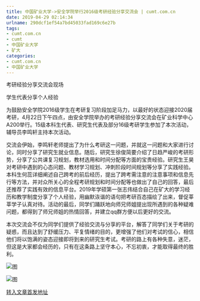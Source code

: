 ```yaml
---
title: 中国矿业大学->安全学院举行2016级考研经验分享交流会 | cumt.com.cn
date: 2019-04-29 02:14:34
urlname: 290dcf1ef54a7bd45033fad169c6e27b
tags: 
- cumt.com.cn
- cumt
- 中国矿业大学
- 矿大
categories:
- cumt.com.cn
- 中国矿业大学
---
```


考研经验分享交流会现场

学生代表分享个人经验

为鼓励安全学院2016级学生在考研复习阶段加足马力，以最好的状态迎接2020届考研，4月22日下午四点，由安全学院举办的考研经验分享交流会在矿业科学中心A200举行。15级本科生代表、研究生代表及部分16级考研学生参加了本次活动，辅导员李鸣轩主持本次活动。

交流会伊始，李鸣轩老师提出了为什么考研这一问题，并就这一问题和大家进行讨论，同时分享了研究生就业信息。随后，研究生徐俊简要介绍了日趋严峻的考研形势，分享了公共课复习规划，教材选用和时间分配等方面的宝贵经验。研究生王昊对考研中遇到的心态问题、教材学习规划、冲刺阶段时间规划等分享了实践经验。本科生何蕊详细阐述自己跨考的前后经历，提出了跨考需注意的注意事项和信息先行等方法，并对众所关心的全程考研规划和时间分配等也做出了自己的回答，最后还推荐了实践有效的信息平台。2019年学硕第一张志伟结合自己在矿大的学习经历和教学制度分享了个人经验，用幽默诙谐的语句把考研百态描绘了出来，督促莘莘学子认真对待。活动的最后，同学们踊跃地向师兄师姐提出现所遇到的各种疑难问题，都得到了师兄师姐的热情回答，并建立qq群方便以后更好的交流。

本次交流会不仅为同学们提供了经验交流与分享的平台，解答了同学们关于考研的疑惑，而且达到了舒缓压力、平复情绪的目的，更增强了他们对考试的信心，相信他们将以饱满的姿态迎接即将到来的研究生考试。考研的路上有各种失意，迷茫，但这是大家都会经历的，只有在这条路上坚守本心，不忘初衷，才能取得最终的胜利。

![图](http://xwzx.cumt.edu.cn/_upload/article/images/97/0b/e0ed5d014dc69f676107ede681d3/49e3a854-ce21-437d-9ba2-97dfdbd34b0c.jpg)

![图](http://xwzx.cumt.edu.cn/_upload/article/images/97/0b/e0ed5d014dc69f676107ede681d3/b35496b0-93fc-4020-b420-877f35889581.jpg)

[转入文章首发地址](http://xwzx.cumt.edu.cn/f4/65/c523a521317/page.htm)